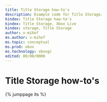 ```yaml
---
title: Title Storage how-to's
description: Example code for Title Storage.
kindex: Title Storage how-to's
kindex: Title Storage, Xbox Live
kindex: storage, Title Storage
author: v-mihof
ms.author: v-mihof
ms.topic: conceptual
ms.prod: xbox
ms.technology: xboxgc
edited: 00/00/0000
---
```

 
# Title Storage how-to's
 
{% jumppage its %}
